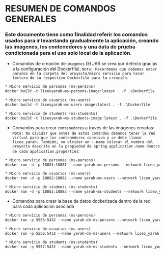 
# RESUMEN DE COMANDOS GENERALES #
### Este documento tiene como finalidad referir los comandos usados para ir levantando gradualmente la aplicación, creando las imágenes, los contenedores y una data de prueba condicionada para el uso solo local de la aplicación.

* Comandos de creación de ``imagenes`` (El JAR se crea por defecto gracias a la configuración del Dockerfile).
``Nota: Recordemos que debemos estar parados en la carpeta del proyecto/micro servicio para hacer lectura de su
respectivo Dockerfile para la creación.``
````dockerfile
* Micro servicio de personas (ms-persons)
docker build -t liceoyarah-ms-persons-image:latest . -f .\Dockerfile

* Micro servicio de usuarios (ms-users)
docker build -t liceoyarah-ms-users-image:latest . -f .\Dockerfile

* Micro servicio de students (ms-students)
docker build -t liceoyarah-ms-students-image:latest . -f .\Dockerfile
````

* Comandos para crear ``contenedores`` a través de las imágenes creadas:
``Nota: No olvidar que antes de estos comandos debemos tener la red virtual
para que los contenedores convivan y se debe llamar liceo_yarah. También, no
olvidar en --name colocar el nombre del proyecto descrito en la propiedad de
spring.application.name dentro de cada application.properties``:
````dockerfile
* Micro servicio de personas (ms-persons)
docker run -d -p 18881:18881 --name yarah-ms-persons --network liceo_yarah liceoyarah-ms-persons-image

* Micro servicio de usuarios (ms-users)
docker run -d -p 18882:18882 --name yarah-ms-users --network liceo_yarah liceoyarah-ms-users-image

* Micro servicio de students (ms-students)
docker run -d -p 18883:18883 --name yarah-ms-students --network liceo_yarah liceoyarah-ms-students-image
````

* Comandos para crear la base de datos dockerizada dentro de la red para cada aplicacion asociada
````dockerfile
* Micro servicio de personas (ms-persons)
docker run -p 5555:5432 --name yarah-db-ms-persons --network liceo_yarah -e POSTGRES_PASSWORD=1234 -e POSTGRES_DB=yarah_ms_persons_db -e POSTGRES_USER=postgres -d -v data-ms-persons:/var/lib/postgresql/data postgres:16.4

* Micro servicio de usuarios (ms-users)
docker run -p 5556:5432 --name yarah-db-ms-users --network liceo_yarah -e POSTGRES_PASSWORD=1234 -e POSTGRES_DB=yarah_ms_users_db -e POSTGRES_USER=postgres -d -v data-ms-users:/var/lib/postgresql/data postgres:16.4

* Micro servicio de students (ms-students)
docker run -p 5557:5432 --name yarah-db-ms-students --network liceo_yarah -e POSTGRES_PASSWORD=1234 -e POSTGRES_DB=yarah_ms_students_db -e POSTGRES_USER=postgres -d -v data-ms-students:/var/lib/postgresql/data postgres:16.4
````

